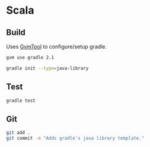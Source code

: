Scala
=====

Build
-----

Uses [GvmTool](http://gvmtool.net) to configure/setup gradle.

```bash
gvm use gradle 2.1

gradle init --type=java-library
```

Test
----

```bash
gradle test
```

Git
---

```bash
git add .
git commit -m "Adds gradle's java library template."
```

